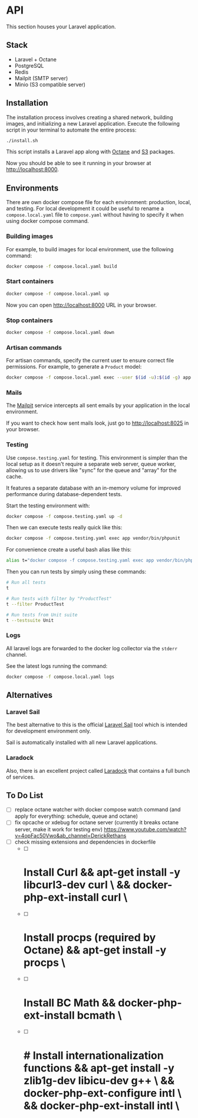 # API

This section houses your Laravel application.

## Stack

* Laravel + Octane
* PostgreSQL
* Redis
* Mailpit (SMTP server)
* Minio (S3 compatible server)

## Installation

The installation process involves creating a shared network, building images, and initializing a new Laravel application. Execute the following script in your terminal to automate the entire process:

```bash
./install.sh
```

This script installs a Laravel app along with [Octane](https://laravel.com/docs/octane) and [S3](https://laravel.com/docs/10.x/filesystem#s3-driver-configuration) packages.

Now you should be able to see it running in your browser at [http://localhost:8000](http://localhost:8000).

## Environments

There are own docker compose file for each environment: production, local, and testing. For local development it could be useful to rename a `compose.local.yaml` file to `compose.yaml` without having to specify it when using docker compose command.

### Building images

For example, to build images for local environment, use the following command:

```bash
docker compose -f compose.local.yaml build
```

### Start containers

```bash
docker compose -f compose.local.yaml up
```

Now you can open [http://localhost:8000](http://localhost:8000) URL in your browser.

### Stop containers

```bash
docker compose -f compose.local.yaml down
```

### Artisan commands

For artisan commands, specify the current user to ensure correct file permissions. For example, to generate a `Product` model:

```bash
docker compose -f compose.local.yaml exec --user $(id -u):$(id -g) app php artisan make:model Product
```

### Mails

The [Mailpit](https://github.com/axllent/mailpit) service intercepts all sent emails by your application in the local environment.

If you want to check how sent mails look, just go to [http://localhost:8025](http://localhost:8025) in your browser.

### Testing

Use `compose.testing.yaml` for testing. This environment is simpler than the local setup as it doesn't require a separate web server, queue worker, allowing us to use drivers like "sync" for the queue and "array" for the cache.

It features a separate database with an in-memory volume for improved performance during database-dependent tests.

Start the testing environment with:

```bash
docker compose -f compose.testing.yaml up -d
```

Then we can execute tests really quick like this:

```bash
docker compose -f compose.testing.yaml exec app vendor/bin/phpunit
```

For convenience create a useful bash alias like this:

```bash
alias t="docker compose -f compose.testing.yaml exec app vendor/bin/phpunit"
```

Then you can run tests by simply using these commands:

```bash
# Run all tests
t

# Run tests with filter by "ProductTest"
t --filter ProductTest

# Run tests from Unit suite
t --testsuite Unit
```

### Logs

All laravel logs are forwarded to the docker log collector via the `stderr` channel.

See the latest logs running the command:

```bash
docker compose -f compose.local.yaml logs
```

## Alternatives

### Laravel Sail

The best alternative to this is the official [Laravel Sail](https://laravel.com/docs/sail) tool which is intended for development environment only.

Sail is automatically installed with all new Laravel applications.

### Laradock

Also, there is an excellent project called [Laradock](https://laradock.io/) that contains a full bunch of services.

## To Do List

- [ ] replace octane watcher with docker compose watch command (and apply for everything: schedule, queue and octane)
- [ ] fix opcache or xdebug for octane server (currently it breaks octane server, make it work for testing env) https://www.youtube.com/watch?v=4opFac50Vwo&ab_channel=DerickRethans
- [ ] check missing extensions and dependencies in dockerfile
    - [ ] # Install Curl && apt-get install -y libcurl3-dev curl \ && docker-php-ext-install curl \
    - [ ] # Install procps (required by Octane) && apt-get install -y procps \
    - [ ] # Install BC Math && docker-php-ext-install bcmath \
    - [ ] # # Install internationalization functions && apt-get install -y zlib1g-dev libicu-dev g++ \ && docker-php-ext-configure intl \ && docker-php-ext-install intl \
